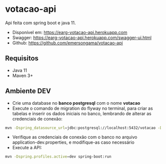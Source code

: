 # votacao-api

Api feita com spring boot e java 11.

- Disponível em: https://earg-votacao-api.herokuapp.com
- Swagger: https://earg-votacao-api.herokuapp.com/swagger-ui.html
- Github: https://github.com/emersongama/votacao-api

## Requisitos

- Java 11
- Maven 3+

## Ambiente DEV

- Crie uma database no **banco postgresql** com o nome **votacao** 
- Execute o comando de migration do flyway no terminal, para criar as tabelas e inserir os dados iniciais no banco, lembrando de alterar as credenciais de conexão:

```bash
mvn -Dspring_datasource_url=jdbc:postgresql://localhost:5432/votacao -Dspring_datasource_username=postgres -Dspring_datasource_password=post flyway:migrate
```
- Verifique as credenciais de conexão com o banco no arquivo application-dev.properties, e modifique-as caso necessário
- Execute a API:

```bash
mvn -Dspring.profiles.active=dev spring-boot:run
```